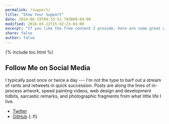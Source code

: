 ```yaml
---
permalink: /support/
title: "Show Your Support"
date: 2014-06-19T09:33:51.793000-04:00
modified: 2016-03-22T15:02:23-04:00
excerpt: "If you like the free content I provide, here are some great ways to show your support and motivate me to create more of it."
share: false
author: false
---
```


{% include toc.html %}

## Follow Me on Social Media

I typically post once or twice a day --- I'm not the type to barf out a stream of rants and retweets in quick succession. Posts are along the lines of in-process artwork, speed painting videos, web design and development tidbits, sarcastic remarks, and photographic fragments from what little life I live.

- [Twitter](https://twitter.com/simeonpashley)
- [GitHub](https://github.com/simeonpashley)
  {:.fl}
